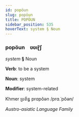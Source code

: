 ```yaml
---
id: popöun
slug: popöun
title: POPÖUN
sidebar_position: 535
hoverText: system § Noun
---
```


### popöun&emsp;<span kind="abugida">ʋʋıɽ̃ʃ</span>

*system* **§** Noun

**Verb**: to be a system

**Noun**: system

**Modifier**: system-related

Khmer ប្រព័ន្ធ prɑpŏən /prɑ.ˈpŏən/

*Austro-asiatic Language Family*